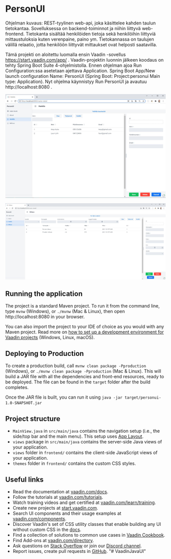 # PersonUI

Ohjelman kuvaus: REST-tyylinen web-api, joka käsittelee kahden taulun tietokantaa. 
Sovelluksessa on backend-toiminnot ja niihin liittyvä web-frontend. 
Tietokanta sisältää henkilöiden tietoja sekä henkilöihin liittyviä mittaustuloksia kuten 
verenpaine, paino ym. Tietokannassa on taulujen välillä relaatio, 
jotta henkilöön liittyvät mittaukset ovat helposti saatavilla.

Tämä projekti on aloitettu luomalla ensin Vaadin -sovellus https://start.vaadin.com/app/ . 
Vaadin-projektin luonnin jälkeen koodaus on tehty Spring Boot Suite 4-ohjelmistolla. 
Ennen ohjelman ajoa Run Configuration:ssa asetetaan ajettava Application. 
Spring Boot App/New launch configuration Name: PersonUI 
(Spring Boot: Project:personui Main type: Application). 
Nyt ohjelma käynnistyy Run PersonUI ja avautuu http://localhost:8080 .

![Kuva](./image/Layout_Henkilo.JPG)

![Kuva](./image/Layout_Mittaus.JPG)

## Running the application

The project is a standard Maven project. To run it from the command line,
type `mvnw` (Windows), or `./mvnw` (Mac & Linux), then open
http://localhost:8080 in your browser.

You can also import the project to your IDE of choice as you would with any
Maven project. Read more on [how to set up a development environment for
Vaadin projects](https://vaadin.com/docs/latest/guide/install) (Windows, Linux, macOS).

## Deploying to Production

To create a production build, call `mvnw clean package -Pproduction` (Windows),
or `./mvnw clean package -Pproduction` (Mac & Linux).
This will build a JAR file with all the dependencies and front-end resources,
ready to be deployed. The file can be found in the `target` folder after the build completes.

Once the JAR file is built, you can run it using
`java -jar target/personui-1.0-SNAPSHOT.jar`

## Project structure

- `MainView.java` in `src/main/java` contains the navigation setup (i.e., the
  side/top bar and the main menu). This setup uses
  [App Layout](https://vaadin.com/components/vaadin-app-layout).
- `views` package in `src/main/java` contains the server-side Java views of your application.
- `views` folder in `frontend/` contains the client-side JavaScript views of your application.
- `themes` folder in `frontend/` contains the custom CSS styles.

## Useful links

- Read the documentation at [vaadin.com/docs](https://vaadin.com/docs).
- Follow the tutorials at [vaadin.com/tutorials](https://vaadin.com/tutorials).
- Watch training videos and get certified at [vaadin.com/learn/training](https://vaadin.com/learn/training).
- Create new projects at [start.vaadin.com](https://start.vaadin.com/).
- Search UI components and their usage examples at [vaadin.com/components](https://vaadin.com/components).
- Discover Vaadin's set of CSS utility classes that enable building any UI without custom CSS in the [docs](https://vaadin.com/docs/latest/ds/foundation/utility-classes). 
- Find a collection of solutions to common use cases in [Vaadin Cookbook](https://cookbook.vaadin.com/).
- Find Add-ons at [vaadin.com/directory](https://vaadin.com/directory).
- Ask questions on [Stack Overflow](https://stackoverflow.com/questions/tagged/vaadin) or join our [Discord channel](https://discord.gg/MYFq5RTbBn).
- Report issues, create pull requests in [GitHub](https://github.com/vaadin/platform).
"# VaadinJavaUI" 
